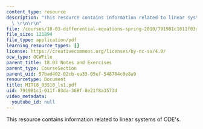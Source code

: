 ```yaml
---
content_type: resource
description: "This resource contains information related to linear systems of ODE's.\
  \ \r\n\r\n"
file: /courses/18-03-differential-equations-spring-2010/791981c1011f03da368f8e21f8a3573d_MIT18_03S10_ls1.pdf
file_size: 121894
file_type: application/pdf
learning_resource_types: []
license: https://creativecommons.org/licenses/by-nc-sa/4.0/
ocw_type: OCWFile
parent_title: 18.03 Notes and Exercises
parent_type: CourseSection
parent_uid: 57bad402-02cb-ea33-05ef-548784c0e8a9
resourcetype: Document
title: MIT18_03S10_ls1.pdf
uid: 791981c1-011f-03da-368f-8e21f8a3573d
video_metadata:
  youtube_id: null
---
```

This resource contains information related to linear systems of ODE's. 


